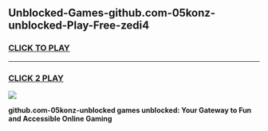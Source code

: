 
## Unblocked-Games-github.com-05konz-unblocked-Play-Free-zedi4
<h3>
<a href="https://premium76.site?title=github.com-05konz-unblocked&ref=18A1">CLICK TO PLAY</a></h3>
<hr>

<h3>
<a href="https://premium76.site?title=github.com-05konz-unblocked&ref=18A1">CLICK 2 PLAY</a>
  
</h3>

<a href="https://premium76.site?title=github.com-05konz-unblocked&ref=18A1"><img src="https://clearcache.store/games.png"></a>


**github.com-05konz-unblocked games unblocked: Your Gateway to Fun and Accessible Online Gaming**
